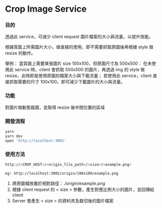 # Crop Image Service

### 目的

透過此 service，可減少 client request 圖片檔案的大小與流量，以提升效能。

根據頁面上所需圖片大小，做直接的使用，即不需要抓取原圖後再根據 style 做 resize 的動作。

舉例：
當頁面上需要某張圖片 size 100x100，但原圖尺寸為 500x500：
在未使用此 service 時，client 會抓取 500x500 的圖片，再透過 img 的 style 做 resize，此時即是使用原圖的檔案大小與下載流量；
若使用此 service，client 直接抓取需要的尺寸 100x100，即可減少下載圖片的大小與流量。

### 功能

對圖片做動態裁圖，並取得 resize 後中間位置的區域

### 開發流程

```bash
yarn
yarn dev
open 'http://localhost:3002'
```

### 使用方法

```bash
http://<CROP_HOST>/<origin_file_path>/<size>/<example.png>

eg: http://localhost:3002/origin/100x100/example.png
```


1. 將原圖檔放置於相對路徑：./origin/example.png
2. 根據 client request 的 < size > 參數，產生對應比例大小的圖片，並回傳給 client
3. Server 會產生 < size > 的資料夾及裁切後的圖片檔案

